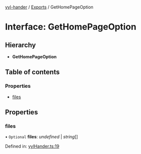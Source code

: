 [yyl-hander](../README.md) / [Exports](../modules.md) / GetHomePageOption

# Interface: GetHomePageOption

## Hierarchy

* **GetHomePageOption**

## Table of contents

### Properties

- [files](gethomepageoption.md#files)

## Properties

### files

• `Optional` **files**: *undefined* \| *string*[]

Defined in: [yylHander.ts:19](https://github.com/jackness1208/yyl-hander/blob/d810b2c/src/yylHander.ts#L19)
